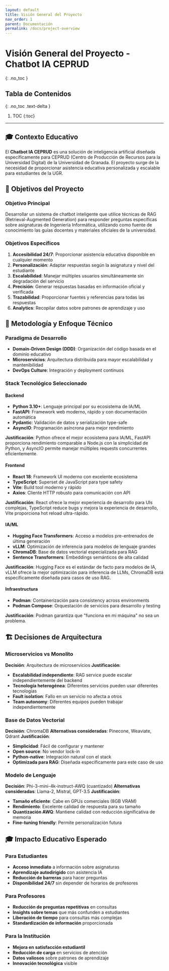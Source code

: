 ```yaml
---
layout: default
title: Visión General del Proyecto
nav_order: 1
parent: Documentación
permalink: /docs/project-overview
---
```


# Visión General del Proyecto - Chatbot IA CEPRUD
{: .no_toc }

## Tabla de Contenidos
{: .no_toc .text-delta }

1. TOC
{:toc}

---

## 🎓 Contexto Educativo

El **Chatbot IA CEPRUD** es una solución de inteligencia artificial diseñada específicamente para CEPRUD (Centro de Producción de Recursos para la Universidad Digital) de la Universidad de Granada. El proyecto surge de la necesidad de proporcionar asistencia educativa personalizada y escalable para estudiantes de la UGR.

## 🎯 Objetivos del Proyecto

### **Objetivo Principal**
Desarrollar un sistema de chatbot inteligente que utilice técnicas de RAG (Retrieval-Augmented Generation) para responder preguntas específicas sobre asignaturas de Ingeniería Informática, utilizando como fuente de conocimiento las guías docentes y materiales oficiales de la universidad.

### **Objetivos Específicos**
1. **Accesibilidad 24/7**: Proporcionar asistencia educativa disponible en cualquier momento
2. **Personalización**: Adaptar respuestas según la asignatura y nivel del estudiante
3. **Escalabilidad**: Manejar múltiples usuarios simultáneamente sin degradación del servicio
4. **Precisión**: Generar respuestas basadas en información oficial y verificada
5. **Trazabilidad**: Proporcionar fuentes y referencias para todas las respuestas
6. **Analytics**: Recopilar datos sobre patrones de aprendizaje y uso

## 🔬 Metodología y Enfoque Técnico

### **Paradigma de Desarrollo**
- **Domain-Driven Design (DDD)**: Organización del código basada en el dominio educativo
- **Microservicios**: Arquitectura distribuida para mayor escalabilidad y mantenibilidad
- **DevOps Culture**: Integración y deployment continuos

### **Stack Tecnológico Seleccionado**

#### **Backend**
- **Python 3.10+**: Lenguaje principal por su ecosistema de IA/ML
- **FastAPI**: Framework web moderno, rápido y con documentación automática
- **Pydantic**: Validación de datos y serialización type-safe
- **AsyncIO**: Programación asíncrona para mejor rendimiento

**Justificación**: Python ofrece el mejor ecosistema para IA/ML, FastAPI proporciona rendimiento comparable a Node.js con la simplicidad de Python, y AsyncIO permite manejar múltiples requests concurrentes eficientemente.

#### **Frontend**
- **React 18**: Framework UI moderno con excelente ecosistema
- **TypeScript**: Superset de JavaScript para type safety
- **Vite**: Build tool moderno y rápido
- **Axios**: Cliente HTTP robusto para comunicación con API

**Justificación**: React ofrece la mejor experiencia de desarrollo para UIs complejas, TypeScript reduce bugs y mejora la experiencia de desarrollo, Vite proporciona hot reload ultra-rápido.

#### **IA/ML**
- **Hugging Face Transformers**: Acceso a modelos pre-entrenados de última generación
- **vLLM**: Optimización de inferencia para modelos de lenguaje grandes
- **ChromaDB**: Base de datos vectorial especializada para RAG
- **Sentence Transformers**: Embeddings semánticos de alta calidad

**Justificación**: Hugging Face es el estándar de facto para modelos de IA, vLLM ofrece la mejor optimización para inferencia de LLMs, ChromaDB está específicamente diseñada para casos de uso RAG.

#### **Infraestructura**
- **Podman**: Containerización para consistency across environments
- **Podman Compose**: Orquestación de servicios para desarrollo y testing

**Justificación**: Podman garantiza que "funciona en mi máquina" no sea un problema.

## 🏗️ Decisiones de Arquitectura

### **Microservicios vs Monolito**
**Decisión**: Arquitectura de microservicios
**Justificación**:
- **Escalabilidad independiente**: RAG service puede escalar independientemente del backend
- **Tecnología heterogénea**: Diferentes servicios pueden usar diferentes tecnologías
- **Fault isolation**: Fallo en un servicio no afecta a otros
- **Team autonomy**: Diferentes equipos pueden trabajar independientemente

### **Base de Datos Vectorial**
**Decisión**: ChromaDB
**Alternativas consideradas**: Pinecone, Weaviate, Qdrant
**Justificación**:
- **Simplicidad**: Fácil de configurar y mantener
- **Open source**: No vendor lock-in
- **Python-native**: Integración natural con el stack
- **Optimizada para RAG**: Diseñada específicamente para este caso de uso

### **Modelo de Lenguaje**
**Decisión**: Phi-3-mini-4k-instruct-AWQ (cuantizado)
**Alternativas consideradas**: Llama-2, Mistral, GPT-3.5
**Justificación**:
- **Tamaño eficiente**: Cabe en GPUs comerciales (8GB VRAM)
- **Rendimiento**: Excelente calidad de respuesta para su tamaño
- **Quantización AWQ**: Mantiene calidad con reducción significativa de memoria
- **Fine-tuning friendly**: Permite personalización futura

## 🎓 Impacto Educativo Esperado

### **Para Estudiantes**
- **Acceso inmediato** a información sobre asignaturas
- **Aprendizaje autodirigido** con asistencia IA
- **Reducción de barreras** para hacer preguntas
- **Disponibilidad 24/7** sin depender de horarios de profesores

### **Para Profesores**
- **Reducción de preguntas repetitivas** en consultas
- **Insights sobre temas** que más confunden a estudiantes
- **Liberación de tiempo** para consultas más complejas
- **Standardización de información** proporcionada

### **Para la Institución**
- **Mejora en satisfacción estudiantil**
- **Reducción de carga** en servicios de atención
- **Datos valiosos** sobre patrones de aprendizaje
- **Innovación tecnológica** visible
